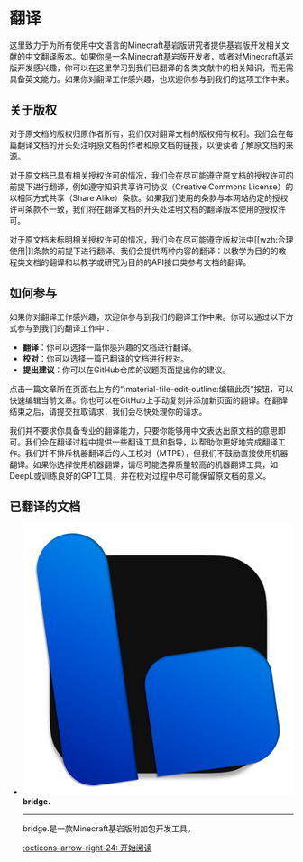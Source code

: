 # 翻译

这里致力于为所有使用中文语言的Minecraft基岩版研究者提供基岩版开发相关文献的中文翻译版本。如果你是一名Minecraft基岩版开发者，或者对Minecraft基岩版开发感兴趣，你可以在这里学习到我们已翻译的各类文献中的相关知识，而无需具备英文能力。如果你对翻译工作感兴趣，也欢迎你参与到我们的这项工作中来。

## 关于版权

对于原文档的版权归原作者所有，我们仅对翻译文档的版权拥有权利。我们会在每篇翻译文档的开头处注明原文档的作者和原文档的链接，以便读者了解原文档的来源。

对于原文档已具有相关授权许可的情况，我们会在尽可能遵守原文档的授权许可的前提下进行翻译，例如遵守知识共享许可协议（Creative Commons License）的以相同方式共享（Share Alike）条款。如果我们使用的条款与本网站约定的授权许可条款不一致，我们将在翻译文档的开头处注明文档的翻译版本使用的授权许可。

对于原文档未标明相关授权许可的情况，我们会在尽可能遵守版权法中[[wzh:合理使用|]]条款的前提下进行翻译。我们会提供两种内容的翻译：以教学为目的的教程类文档的翻译和以教学或研究为目的的API接口类参考文档的翻译。

## 如何参与

如果你对翻译工作感兴趣，欢迎你参与到我们的翻译工作中来。你可以通过以下方式参与到我们的翻译工作中：

- **翻译**：你可以选择一篇你感兴趣的文档进行翻译。
- **校对**：你可以选择一篇已翻译的文档进行校对。
- **提出建议**：你可以在GitHub仓库的议题页面提出你的建议。

点击一篇文章所在页面右上方的“:material-file-edit-outline:编辑此页”按钮，可以快速编辑当前文章。你也可以在GitHub上手动复刻并添加新页面的翻译。在翻译结束之后，请提交拉取请求，我们会尽快处理你的请求。

我们并不要求你具备专业的翻译能力，只要你能够用中文表达出原文档的意思即可。我们会在翻译过程中提供一些翻译工具和指导，以帮助你更好地完成翻译工作。我们并不排斥机器翻译后的人工校对（MTPE），但我们不鼓励直接使用机器翻译。如果你选择使用机器翻译，请尽可能选择质量较高的机器翻译工具，如DeepL或训练良好的GPT工具，并在校对过程中尽可能保留原文档的意义。

## 已翻译的文档

<div class="grid cards" markdown>

-   <span class="twemoji lg middle"><img src="../assets/images/brands/favicon.svg" width="24" height="24" style="width: var(--md-icon-size); height: auto;"></span> __bridge.__

    ---

    bridge.是一款Minecraft基岩版附加包开发工具。

    [:octicons-arrow-right-24: 开始阅读](./bridge/index.md)

</div>

